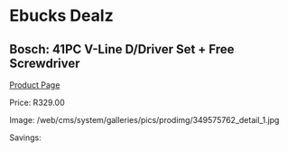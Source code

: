 
# Ebucks Dealz
## Bosch: 41PC V-Line D/Driver Set + Free Screwdriver
[Product Page](https://www.ebucks.com/web/shop/productSelected.do?prodId=349575762&catId=336131644)

Price: R329.00

Image: /web/cms/system/galleries/pics/prodimg/349575762_detail_1.jpg

Savings: 


	